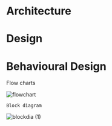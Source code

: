# Architecture
# Design
# Behavioural Design
   Flow charts
   
   ![flowchart](https://user-images.githubusercontent.com/46984887/153385318-0289aa7a-b6b8-4738-9789-64d8b0c7b7d8.jpg)
    
    Block diagram
   
   ![blockdia (1)](https://user-images.githubusercontent.com/46984887/153385176-b1d26494-cb8a-4ea0-9bed-81d445810849.jpg)

